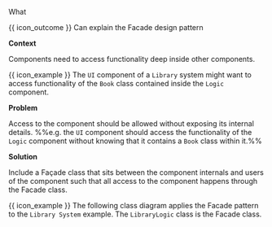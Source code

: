 <span id="title">What</span>

<span id="prereqs"></span>

<span id="outcomes">{{ icon_outcome }} Can explain the Facade design pattern</span>

<div id="body">

**Context**

Components need to access functionality deep inside other components.

<box>

{{ icon_example }} The `UI` component of a `Library` system might want to access functionality of the `Book` class contained inside the `Logic` component.

<pic src="{{baseUrl}}/designPatterns/facade/what/images/textBook.png" height="120" />
<p/>

</box>

**Problem**

Access to the component should be allowed without exposing its internal details. %%e.g.  the `UI` component should access the functionality of the `Logic` component without knowing that it contains a `Book` class within it.%%

**Solution**

Include a <tooltip content="a French word that means 'front of a building'">Façade</tooltip> class that sits between the component internals and users of the component such that all access to the component happens through the Facade class.

<box>

{{ icon_example }} The following class diagram applies the Facade pattern to the `Library System` example. The `LibraryLogic` class is the Facade class.

<pic src="{{baseUrl}}/designPatterns/facade/what/images/textLibraryBook.png" height="120" />
<p/>

</box>

</div>

<div id="extras">
<include src="exercisesPanel.md" boilerplate/>
</div>

